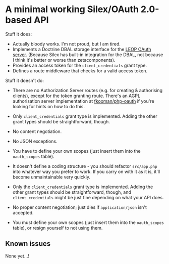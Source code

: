 # A minimal working Silex/OAuth 2.0-based API

Stuff it does:

* Actually bloody works. I'm not proud, but I am tired.
* Implements a Doctrine DBAL storage interface for the [LEOP OAuth server](https://github.com/php-loep/oauth2-server). (Because Silex has built-in integration for the DBAL, not because I think it's better or worse than zetacomponents).
* Provides an access token for the `client_credentials` grant type. 
* Defines a route middleware that checks for a valid access token.

Stuff it doesn't do:

* There are no Authorization Server routes (e.g. for creating & authorising clients), except for the token granting route. There's an AGPL authorisation server implementation at [fkooman/php-oauth](https://github.com/fkooman/php-oauth) if you're looking for hints on how to do this. 
* Only `client_credentials` grant type is implemented. Adding the other grant types should be straightforward, though.
* No content negotiation. 
* No JSON exceptions.
* You have to define your own scopes (just insert them into the `oauth_scopes` table).
* It doesn't define a coding structure - you should refactor `src/app.php` into whatever way you prefer to work. If you carry on with it as it is, it'll become unmaintainable very quickly. 

* Only the `client_credentials` grant type is implemented. Adding the other grant types should be straightforward, though, and `client_credentials` might be just fine depending on what your API does.

* No proper content negotiation; just dies if `application/json` isn't accepted.

* You must define your own scopes (just insert them into the `oauth_scopes` table), or resign yourself to not using them.

## Known issues

None yet…!